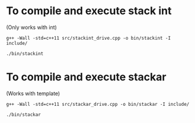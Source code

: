 # To compile and execute stack int #
(Only works with int)

`g++ -Wall -std=c++11 src/stackint_drive.cpp -o bin/stackint -I include/`

`./bin/stackint`

# To compile and execute stackar #
(Works with template)

`g++ -Wall -std=c++11 src/stackar_drive.cpp -o bin/stackar -I include/`

`./bin/stackar`
